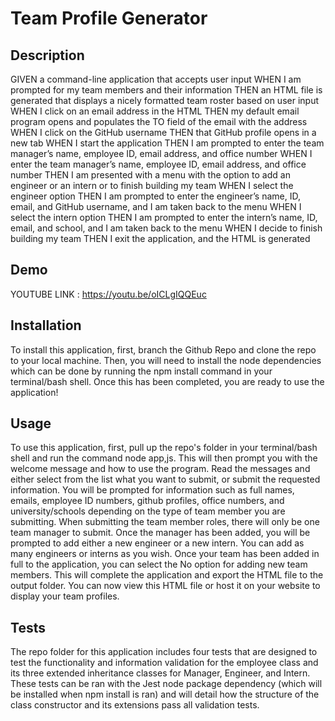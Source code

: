 # Team Profile Generator

## Description
GIVEN a command-line application that accepts user input
WHEN I am prompted for my team members and their information
THEN an HTML file is generated that displays a nicely formatted team roster based on user input
WHEN I click on an email address in the HTML
THEN my default email program opens and populates the TO field of the email with the address
WHEN I click on the GitHub username
THEN that GitHub profile opens in a new tab
WHEN I start the application
THEN I am prompted to enter the team manager’s name, employee ID, email address, and office number
WHEN I enter the team manager’s name, employee ID, email address, and office number
THEN I am presented with a menu with the option to add an engineer or an intern or to finish building my team
WHEN I select the engineer option
THEN I am prompted to enter the engineer’s name, ID, email, and GitHub username, and I am taken back to the menu
WHEN I select the intern option
THEN I am prompted to enter the intern’s name, ID, email, and school, and I am taken back to the menu
WHEN I decide to finish building my team
THEN I exit the application, and the HTML is generated

## Demo
YOUTUBE LINK : https://youtu.be/oICLgIQQEuc
## Installation

To install this application, first, branch the Github Repo and clone the repo to your local machine. Then, you will need to install the node dependencies which can be done by running the npm install command in your terminal/bash shell. Once this has been completed, you are ready to use the
application!

## Usage

To use this application, first, pull up the repo's folder in your terminal/bash shell and run the command node app,js. This will then prompt you with the welcome message and how to use the program. Read the messages and either select from the list what you want to submit, or submit the requested
information. You will be prompted for information such as full names, emails, employee ID numbers, github profiles, office numbers, and university/schools depending on the type of team member you are submitting. When submitting the team member roles, there will only be one team manager to submit.
Once the manager has been added, you will be prompted to add either a new engineer or a new intern. You can add as many engineers or interns as you wish. Once your team has been added in full to the application, you can select the No option for adding new team members. This will complete the
application and export the HTML file to the output folder. You can now view this HTML file or host it on your website to display your team profiles.


## Tests

The repo folder for this application includes four tests that are designed to test the functionality and information validation for the employee class and its three extended inheritance classes for Manager, Engineer, and Intern. These tests can be ran with the Jest node package dependency (which
will be installed when npm install is ran) and will detail how the structure of the class constructor and its extensions pass all validation tests.

